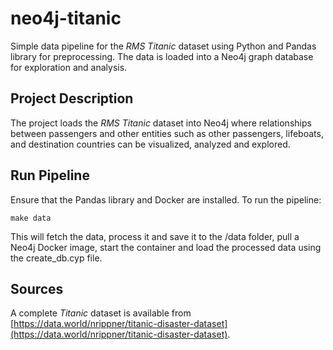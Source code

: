 # neo4j-titanic
Simple data pipeline for the *RMS Titanic* dataset using Python and Pandas library for preprocessing. The data is loaded into a Neo4j graph database for exploration and analysis.

## Project Description
The project loads the *RMS Titanic* dataset into Neo4j where relationships between passengers and other entities such as other passengers, lifeboats, and destination countries can be visualized, analyzed and explored.

## Run Pipeline
Ensure that the Pandas library and Docker are installed. To run the pipeline:
```
make data
```
This will fetch the data, process it and save it to the /data folder, pull a Neo4j Docker image, start the container and load the processed data using the create_db.cyp file.

## Sources
A complete *Titanic* dataset is available from [https://data.world/nrippner/titanic-disaster-dataset](https://data.world/nrippner/titanic-disaster-dataset). 